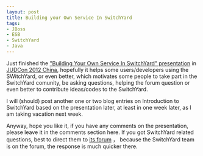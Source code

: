 ```yaml
--- 
layout: post
title: Building your Own Service In SwitchYard
tags: 
- JBoss
- ESB
- SwitchYard
- Java
---
```


Just finished the ["Building Your Own Service In SwitchYard" presentation](http://jeff.familyyu.net/presentations/intro-to-switchyard.html) in [JUDCon 2012 China](http://www.jboss.org/events/JUDCon/2012/china), hopefully it helps some users/developers using the SWitchYard, or even better, which motivates some people to take part in the SwitchYard comunity, be asking questions, helping the forum question or even better to contribute ideas/codes to the SwitchYard.

I will (should) post another one or two blog entries on Introduction to SwitchYard based on the presentation later, at least in one week later, as I am taking vacation next week.

Anyway, hope you like it, if you have any comments on the presentation, please leave it in the comments section here. If you got SwitchYard related questions, best to direct them to [its forum](https://community.jboss.org/en/switchyard?view=discussions) ， because the SwitchYard team is on the forum, the response is much quicker there.




